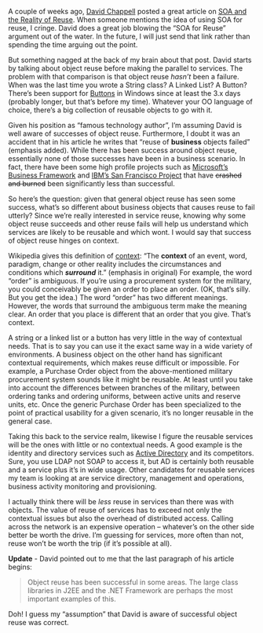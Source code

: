 A couple of weeks ago, [David Chappell](http://www.davidchappell.com)
posted a great article on [SOA and the Reality of
Reuse](http://www.davidchappell.com/HTML_email/Opinari_No16_8_06.html).
When someone mentions the idea of using SOA for reuse, I cringe. David
does a great job blowing the “SOA for Reuse” argument out of the water.
In the future, I will just send that link rather than spending the time
arguing out the point.

But something nagged at the back of my brain about that post. David
starts by talking about object reuse before making the parallel to
services. The problem with that comparison is that object reuse *hasn’t*
been a failure. When was the last time you wrote a String class? A
Linked List? A Button? There’s been support for
[Buttons](http://msdn.microsoft.com/library/en-us/shellcc/platform/commctls/buttons/buttons.asp)
in Windows since at least the 3.x days (probably longer, but that’s
before my time). Whatever your OO language of choice, there’s a big
collection of reusable objects to go with it.

Given his position as “famous technology author”, I’m assuming David is
well aware of successes of object reuse. Furthermore, I doubt it was an
accident that in his article he writes that “reuse of
**business** objects failed” (emphasis added). While there has been
success around object reuse, essentially none of those successes have
been in a business scenario. In fact, there have been some high profile
projects such as [Microsoft’s Business
Framework](http://www.microsoft-watch.com/article2/0,1995,1875024,00.asp)
and [IBM’s San Francisco
Project](http://www.research.ibm.com/journal/sj/373/rubin.html) that
have ~~crashed and burned~~ been significantly less than successful.

So here’s the question: given that general object reuse has seen some
success, what’s so different about business objects that causes reuse to
fail utterly? Since we’re really interested in service reuse, knowing
why some object reuse succeeds and other reuse fails will help us
understand which services are likely to be reusable and which wont. I
would say that success of object reuse hinges on context.

Wikipedia gives this definition of
[context](http://en.wikipedia.org/wiki/Context): “The **context** of an
event, word, paradigm, change or other reality includes the
circumstances and conditions which ***surround*** it.” (emphasis in
original) For example, the word “order” is ambiguous. If you’re using a
procurement system for the military, you could conceivably be given an
order to place an order. (OK, that’s silly. But you get the idea.) The
word “order” has two different meanings. However, the words that
surround the ambiguous term make the meaning clear. An order that you
place is different that an order that you give. That’s context.

A string or a linked list or a button has very little in the way of
contextual needs. That is to say you can use it the exact same way in a
wide variety of environments. A business object on the other hand has
significant contextual requirements, which makes reuse difficult or
impossible. For example, a Purchase Order object from the
above-mentioned military procurement system sounds like it might be
reusable. At least until you take into account the differences between
branches of the military, between ordering tanks and ordering uniforms,
between active units and reserve units, etc. Once the generic Purchase
Order has been specialized to the point of practical usability for a
given scenario, it’s no longer reusable in the general case.

Taking this back to the service realm, likewise I figure the reusable
services will be the ones with little or no contextual needs. A good
example is the identity and directory services such as [Active
Directory](http://www.microsoft.com/windowsserver2003/technologies/directory/activedirectory)
and its competitors. Sure, you use LDAP not SOAP to access it, but AD is
certainly both reusable and a service plus it’s in wide usage. Other
candidates for reusable services my team is looking at are service
directory, management and operations, business activity monitoring and
provisioning.

I actually think there will be *less* reuse in services than there was
with objects. The value of reuse of services has to exceed not only the
contextual issues but also the overhead of distributed access. Calling
across the network is an expensive operation – whatever’s on the other
side better be worth the drive. I’m guessing for services, more often
than not, reuse won’t be worth the trip (if it’s possible at all).

**Update** - David pointed out to me that the last paragraph of his
article begins:

> Object reuse has been successful in some areas. The large class
> libraries in J2EE and the .NET Framework are perhaps the most
> important examples of this.

Doh! I guess my “assumption” that David is aware of successful object
reuse was correct.
